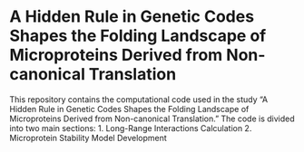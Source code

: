 # A Hidden Rule in Genetic Codes Shapes the Folding Landscape of Microproteins Derived from Non-canonical Translation
This repository contains the computational code used in the study “A Hidden Rule in Genetic Codes Shapes the Folding Landscape of Microproteins Derived from Non-canonical Translation.” The code is divided into two main sections:
	1.	Long-Range Interactions Calculation
	2.	Microprotein Stability Model Development

